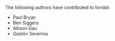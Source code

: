 The following authors have contributed to fondat:

- Paul Bryan
- Ben Siggers
- Allison Gau
- Gastón Severina
